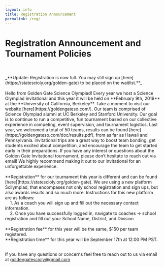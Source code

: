 ```yaml
---
layout: info
title: Registration Announcement
permalink: /reg/
---
```


# Registration Announcement and Tournament Policies
<br>
	<br>_**Update: Registration is now full. You may still sign up [here](https://statescioly.org/golden-gate) to be placed on the waitlist.**_
	<br>
	<br>Hello from Golden Gate Science Olympiad! Every year we host a Science Olympiad invitational and this year it will be held on **February 9th, 2019** at the **University of California, Berkeley**. Take a moment to visit our website [here](https://goldengateso.com/). Our team is comprised of Science Olympiad alumni at UC Berkeley and Stanford University. Our goal is to continue to run a competitive, fun tournament based on our collective experience in competing, event supervision, and tournament logistics. Last year, we welcomed a total of 50 teams, results can be found [here](https://goldengateso.com/doc/results.pdf), from as far as Hawaii and Pennsylvania. Invitational trips are a great way to boost team bonding, get students excited about competition, and encourage the team to get started early in their preparations. If you have any interest or questions about the Golden Gate Invitational tournament, please don’t hesitate to reach out via email! We highly recommend making it out to our invitational for an unforgettable experience.
<br>
	<br>**Registration** for our tournament this year is different and can be found [here](https://statescioly.org/golden-gate). We are using a new platform Scilympiad, that encompases not only school registration and sign ups, but also awards results and so much more. Instructions for this new platform are as follows:
		<br>&nbsp;&nbsp;&nbsp;&nbsp;1. As a coach you will sign up and fill out the necessary contact information. 
		<br>&nbsp;&nbsp;&nbsp;&nbsp;2. Once you have successfully logged in, navigate to coaches -> school registration and fill out your School Name, District, and Division
<br>
<br>**Registration fee** for this year will be the same, $150 per team registered. 
<br>**Registration time** for this year will be September 17th at 12:00 PM PST. 

<br>If you have any questions or concerns feel free to reach out to us via email at goldengatescioly@gmail.com    